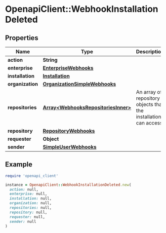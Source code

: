 # OpenapiClient::WebhookInstallationDeleted

## Properties

| Name | Type | Description | Notes |
| ---- | ---- | ----------- | ----- |
| **action** | **String** |  |  |
| **enterprise** | [**EnterpriseWebhooks**](EnterpriseWebhooks.md) |  | [optional] |
| **installation** | [**Installation**](Installation.md) |  |  |
| **organization** | [**OrganizationSimpleWebhooks**](OrganizationSimpleWebhooks.md) |  | [optional] |
| **repositories** | [**Array&lt;WebhooksRepositoriesInner&gt;**](WebhooksRepositoriesInner.md) | An array of repository objects that the installation can access. | [optional] |
| **repository** | [**RepositoryWebhooks**](RepositoryWebhooks.md) |  | [optional] |
| **requester** | **Object** |  | [optional] |
| **sender** | [**SimpleUserWebhooks**](SimpleUserWebhooks.md) |  |  |

## Example

```ruby
require 'openapi_client'

instance = OpenapiClient::WebhookInstallationDeleted.new(
  action: null,
  enterprise: null,
  installation: null,
  organization: null,
  repositories: null,
  repository: null,
  requester: null,
  sender: null
)
```

